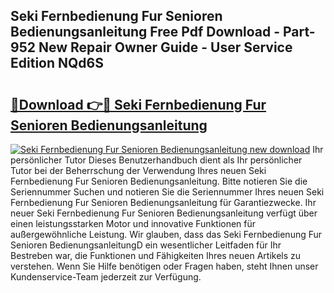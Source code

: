 ## Seki Fernbedienung Fur Senioren Bedienungsanleitung Free Pdf Download - Part-952 New Repair Owner Guide - User Service Edition NQd6S

# <h2><a href="http://df5kb6a.blite.top/?on=Seki+Fernbedienung+Fur+Senioren+Bedienungsanleitung">🔗Download 👉🔴 Seki Fernbedienung Fur Senioren Bedienungsanleitung</a></h2>

[![Seki Fernbedienung Fur Senioren Bedienungsanleitung new download](https://i.imgur.com/lujVjoI.png)](http://df5kb6a.blite.top/?on=Seki+Fernbedienung+Fur+Senioren+Bedienungsanleitung)
Ihr persönlicher Tutor Dieses Benutzerhandbuch dient als Ihr persönlicher Tutor bei der Beherrschung der Verwendung Ihres neuen Seki Fernbedienung Fur Senioren Bedienungsanleitung. Bitte notieren Sie die Seriennummer Suchen und notieren Sie die Seriennummer Ihres neuen Seki Fernbedienung Fur Senioren Bedienungsanleitung für Garantiezwecke. Ihr neuer Seki Fernbedienung Fur Senioren Bedienungsanleitung verfügt über einen leistungsstarken Motor und innovative Funktionen für außergewöhnliche Leistung. Wir glauben, dass das Seki Fernbedienung Fur Senioren BedienungsanleitungD ein wesentlicher Leitfaden für Ihr Bestreben war, die Funktionen und Fähigkeiten Ihres neuen Artikels zu verstehen. Wenn Sie Hilfe benötigen oder Fragen haben, steht Ihnen unser Kundenservice-Team jederzeit zur Verfügung.
